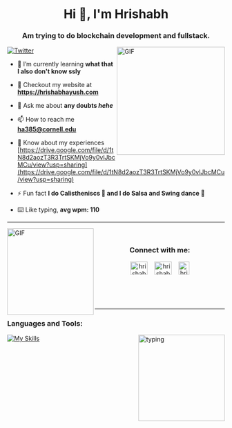 <!--
**hrishabhayush/hrishabhayush** is a ✨ _special_ ✨ repository because its `README.md` (this file) appears on your GitHub profile.

Here are some ideas to get you started:

- 🔭 I’m currently working on ...
- 🌱 I’m currently learning ...
- 👯 I’m looking to collaborate on ...
- 🤔 I’m looking for help with ...
- 💬 Ask me about ...
- 📫 How to reach me: ...
- 😄 Pronouns: ...
- ⚡ Fun fact: ...
-->

<h1 align="center">Hi 👋, I'm Hrishabh</h1>
<h3 align="center">Am trying to do blockchain development and fullstack.</h3>

<img alt="GIF" align="right" height="250" src="https://aniyuki.com/wp-content/uploads/2022/05/aniyuki-anya-spy-x-family-12.gif">

<p align="left">
<!-- <img src="https://komarev.com/ghpvc/?username=hrishabhayush&label=Profile%20views&color=0e75b6&style=flat" alt="hrishabhayush's profile views" /> -->
 
  [![Twitter](https://img.shields.io/twitter/url/https/twitter.com/hrishabhayush.svg?style=social&label=Follow%20%40hrishabhayush)](https://twitter.com/hrishabhayush)
</p>

- 🌱 I’m currently learning **what that I also don't know ssly**

- 👯 Checkout my website at **https://hrishabhayush.com**

- 💬 Ask me about **any doubts _hehe_**

- 📫 How to reach me **ha385@cornell.edu**

- 📄 Know about my experiences [https://drive.google.com/file/d/1tN8d2aozT3R3TrtSKMjVo9y0vlJbcMCu/view?usp=sharing](https://drive.google.com/file/d/1tN8d2aozT3R3TrtSKMjVo9y0vlJbcMCu/view?usp=sharing)

- ⚡ Fun fact **I do Calistheniscs 💪 and I do Salsa and Swing dance 🕺**

- ⌨️ Like typing, **avg wpm: 110**

<hr />
<img alt="GIF" height="200" align="left" src="https://c.tenor.com/XrQe1tqGe6MAAAAC/hx-h-hunter-x-hunter.gif">

<div align="center">
<br />
<h3>Connect with me:</h3>
<p>
<a href="https://x.com/hrishabhayush" target="blank"><img align="center" src="https://raw.githubusercontent.com/rahuldkjain/github-profile-readme-generator/master/src/images/icons/Social/twitter.svg" alt="hrishabhayush" height="30" width="40" /></a>&nbsp;&nbsp;&nbsp;
<a href="https://www.instagram.com/hrishabh_ayush/" target="blank"><img align="center" src="https://raw.githubusercontent.com/rahuldkjain/github-profile-readme-generator/master/src/images/icons/Social/instagram.svg" alt="hrishabhayush" height="30" width="40" /></a>&nbsp;&nbsp;&nbsp;
<a href="https://leetcode.com/hrishabhayush" target="blank"><img align="center" src="https://upload.wikimedia.org/wikipedia/commons/thumb/a/ab/LeetCode_logo_white_no_text.svg/867px-LeetCode_logo_white_no_text.svg.png" alt="hrishabhayush" height="30" width="25" /></a>
</p>
</div>

<br /><br /><br />
<hr />




<h3 align="left">Languages and Tools:</h3>

<img alt="typing" align="right" height="200" src="https://c.tenor.com/HzrtGBa_hZgAAAAC/typing-anime.gif" />


[![My Skills](https://skillicons.dev/icons?i=html,css,js,react,arduino,bash,bootstrap,c,cpp,cmake,d3,express,figma,git,github,heroku,java,jquery,materialui,mongodb,mysql,nextjs,nodejs,py,react,redis,redux,ts&perline=7)](https://skillicons.dev)

<!-- <p align="left"> <a href="https://www.arduino.cc/" target="_blank"> <img src="https://cdn.worldvectorlogo.com/logos/arduino-1.svg" alt="arduino" width="40" height="40"/> </a> <a href="https://getbootstrap.com" target="_blank"> <img src="https://raw.githubusercontent.com/devicons/devicon/master/icons/bootstrap/bootstrap-plain-wordmark.svg" alt="bootstrap" width="40" height="40"/> </a> <a href="https://www.cprogramming.com/" target="_blank"> <img src="https://raw.githubusercontent.com/devicons/devicon/master/icons/c/c-original.svg" alt="c" width="40" height="40"/> </a> <a href="https://www.w3schools.com/cpp/" target="_blank"> <img src="https://raw.githubusercontent.com/devicons/devicon/master/icons/cplusplus/cplusplus-original.svg" alt="cplusplus" width="40" height="40"/> </a> <a href="https://www.w3schools.com/css/" target="_blank"> <img src="https://raw.githubusercontent.com/devicons/devicon/master/icons/css3/css3-original-wordmark.svg" alt="css3" width="40" height="40"/> </a> <a href="https://expressjs.com" target="_blank"> <img src="https://raw.githubusercontent.com/devicons/devicon/master/icons/express/express-original-wordmark.svg" alt="express" width="40" height="40"/> </a> <a href="https://www.w3.org/html/" target="_blank"> <img src="https://raw.githubusercontent.com/devicons/devicon/master/icons/html5/html5-original-wordmark.svg" alt="html5" width="40" height="40"/> </a> <a href="https://developer.mozilla.org/en-US/docs/Web/JavaScript" target="_blank"> <img src="https://raw.githubusercontent.com/devicons/devicon/master/icons/javascript/javascript-original.svg" alt="javascript" width="40" height="40"/> </a> <a href="https://www.mongodb.com/" target="_blank"> <img src="https://raw.githubusercontent.com/devicons/devicon/master/icons/mongodb/mongodb-original-wordmark.svg" alt="mongodb" width="40" height="40"/> </a> <a href="https://nodejs.org" target="_blank"> <img src="https://raw.githubusercontent.com/devicons/devicon/master/icons/nodejs/nodejs-original-wordmark.svg" alt="nodejs" width="40" height="40"/> </a> <a href="https://reactjs.org/" target="_blank"> <img src="https://raw.githubusercontent.com/devicons/devicon/master/icons/react/react-original-wordmark.svg" alt="react" width="40" height="40"/> </a> </p> -->
